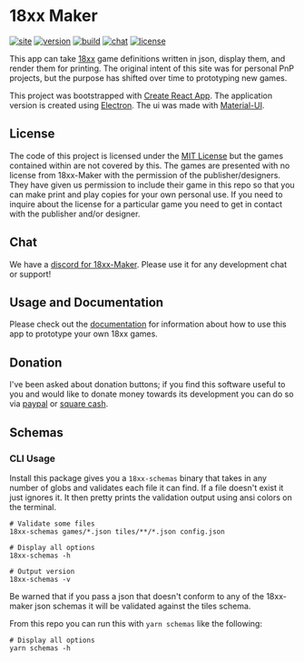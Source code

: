 # 18xx Maker

[![site](https://img.shields.io/netlify/725d9a0f-9db9-457c-a8d0-6bf78140020b?logo=netlify&logoColor=%23fff&color=%2300C7B7)](https://18xx-maker.com)
[![version](https://img.shields.io/github/package-json/v/18xx-maker/18xx-maker?logo=github&color=%23181717)](https://github.com/18xx-maker/18xx-maker/releases)
[![build](https://img.shields.io/github/check-runs/18xx-maker/18xx-maker/main?logo=githubactions&logoColor=%23fff&color=%232088FF)](https://github.com/18xx-maker/18xx-maker/actions/workflows/pr.yml?query=branch%3Amain)
[![chat](https://img.shields.io/discord/1302895372749770752?logo=discord&logoColor=%23fff&color=%235865F2)](https://discord.gg/gcYvAjYYfw)
[![license](https://img.shields.io/github/license/18xx-maker/18xx-maker?logo=data%3Aimage%2Fsvg%2Bxml%3Bbase64%2CPHN2ZyB4bWxucz0iaHR0cDovL3d3dy53My5vcmcvMjAwMC9zdmciIHdpZHRoPSIyNCIgaGVpZ2h0PSIyNCIgdmlld0JveD0iMCAwIDI0IDI0IiBmaWxsPSJub25lIiBzdHJva2U9IiNmZmYiIHN0cm9rZS13aWR0aD0iMiIgc3Ryb2tlLWxpbmVjYXA9InJvdW5kIiBzdHJva2UtbGluZWpvaW49InJvdW5kIj48cGF0aCBzdHJva2U9Im5vbmUiIGQ9Ik0wIDBoMjR2MjRIMHoiIGZpbGw9Im5vbmUiLz48cGF0aCBkPSJNNyAyMGwxMCAwIi8%2BPHBhdGggZD0iTTYgNmw2IC0xbDYgMSIvPjxwYXRoIGQ9Ik0xMiAzbDAgMTciLz48cGF0aCBkPSJNOSAxMmwtMyAtNmwtMyA2YTMgMyAwIDAgMCA2IDAiLz48cGF0aCBkPSJNMjEgMTJsLTMgLTZsLTMgNmEzIDMgMCAwIDAgNiAwIi8%2BPC9zdmc%2B&logoColor=%23fff)](https://github.com/18xx-maker/18xx-maker?tab=MIT-1-ov-file#readme)

This app can take [18xx](https://en.wikipedia.org/wiki/18XX) game definitions
written in json, display them, and render them for printing. The original intent
of this site was for personal PnP projects, but the purpose has shifted over
time to prototyping new games.

This project was bootstrapped with [Create React
App](https://github.com/facebookincubator/create-react-app). The application
version is created using [Electron](https://www.electronjs.org/). The ui was
made with [Material-UI](https://material-ui.com/).

## License

The code of this project is licensed under the [MIT License](LICENSE) but the
games contained within are not covered by this. The games are presented with no
license from 18xx-Maker with the permission of the publisher/designers. They
have given us permission to include their game in this repo so that you can make
print and play copies for your own personal use. If you need to inquire about
the license for a particular game you need to get in contact with the publisher
and/or designer.

## Chat

We have a [discord for 18xx-Maker](https://discord.gg/gcYvAjYYfw). Please use it
for any development chat or support!

## Usage and Documentation

Please check out the [documentation](https://18xx-maker.com/docs/) for
information about how to use this app to prototype your own 18xx games.

## Donation

I've been asked about donation buttons; if you find this software useful to you
and would like to donate money towards its development you can do so via
[paypal](https://paypal.me/kelsin) or [square cash](https://cash.me/$kelsin).

## Schemas

### CLI Usage

Install this package gives you a `18xx-schemas` binary that takes in any number
of globs and validates each file it can find. If a file doesn't exist it just
ignores it. It then pretty prints the validation output using ansi colors on the
terminal.

```shell
# Validate some files
18xx-schemas games/*.json tiles/**/*.json config.json

# Display all options
18xx-schemas -h

# Output version
18xx-schemas -v
```

Be warned that if you pass a json that doesn't conform to any of the 18xx-maker
json schemas it will be validated against the tiles schema.

From this repo you can run this with `yarn schemas` like the following:

```shell
# Display all options
yarn schemas -h
```
